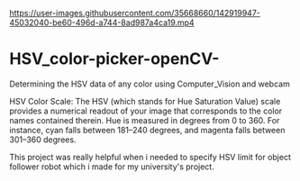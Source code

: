 

https://user-images.githubusercontent.com/35668660/142919947-45032040-be60-496d-a744-8ad987a4ca19.mp4

# HSV_color-picker-openCV-
Determining the HSV data of any color using Computer_Vision and webcam

HSV Color Scale: The HSV (which stands for Hue Saturation Value) scale provides a numerical readout of your image that corresponds to the color names contained therein. Hue is measured in degrees from 0 to 360. For instance, cyan falls between 181–240 degrees, and magenta falls between 301–360 degrees.

This project was really helpful when i needed to specify HSV limit for object follower robot which i made for my university's project.  

